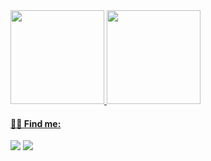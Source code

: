 <div>
  <a href="https://github.com/nicolasceccato">
  <img height="150em" src="https://github-readme-stats.vercel.app/api/top-langs/?username=nicolasceccato&layout=compact&langs_count=7&theme=dracula"/>
  <img height="150em" src="https://github-readme-stats.vercel.app/api?username=nicolasceccato&show_icons=true&theme=dracula&include_all_commits=true&count_private=true"/>
</div>

  #### ✍🏻 Find me:
  
  <div>

<a href="https://instagram.com/nicogceccato" target="_blank"><img src="https://img.shields.io/badge/-Instagram-%23E4405F?style=for-the-badge&logo=instagram&logoColor=white" target="_blank"></a>
<a href="https://www.linkedin.com/in/nicolas-gabriel-ceccato" target="_blank"><img src="https://img.shields.io/badge/-LinkedIn-%230077B5?style=for-the-badge&logo=linkedin&logoColor=white" target="_blank"></a>   
</div>

